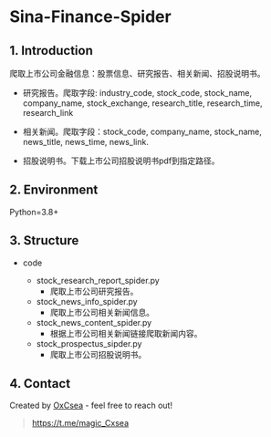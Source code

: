 # Sina-Finance-Spider

## 1. Introduction

爬取上市公司金融信息：股票信息、研究报告、相关新闻、招股说明书。

- 研究报告。爬取字段: industry_code, stock_code, stock_name, company_name, stock_exchange, research_title, research_time, research_link
- 相关新闻。爬取字段：stock_code, company_name, stock_name, news_title, news_time, news_link.

- 招股说明书。下载上市公司招股说明书pdf到指定路径。


## 2. Environment 

Python=3.8+

## 3. Structure

- code

  - stock_research_report_spider.py
    - 爬取上市公司研究报告。
  - stock_news_info_spider.py
    - 爬取上市公司相关新闻信息。
  - stock_news_content_spider.py
    -  根据上市公司相关新闻链接爬取新闻内容。
  - stock_prospectus_sipder.py
    - 爬取上市公司招股说明书。

## 4. Contact

Created by [OxCsea](https://github.com/OxCsea) - feel free to reach out!

> https://t.me/magic_Cxsea